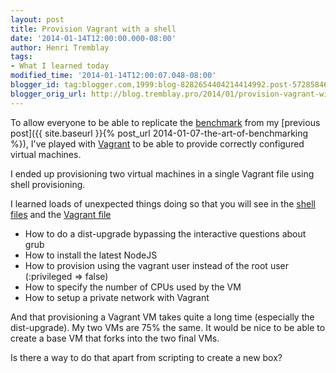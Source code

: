 ```yaml
---
layout: post
title: Provision Vagrant with a shell
date: '2014-01-14T12:00:00.000-08:00'
author: Henri Tremblay
tags:
- What I learned today
modified_time: '2014-01-14T12:00:07.048-08:00'
blogger_id: tag:blogger.com,1999:blog-8282654404214414992.post-5728584605976104530
blogger_orig_url: http://blog.tremblay.pro/2014/01/provision-vagrant-with-shell.html
---
```


To allow everyone to be able to replicate the [benchmark](https://github.com/henri-tremblay/couch-bench)
from my [previous post]({{ site.baseurl }}{% post_url 2014-01-07-the-art-of-benchmarking %}), I've played with [Vagrant](http://www.vagrantup.com)
to be able to provide correctly configured virtual machines.

I ended up provisioning two virtual machines in a single Vagrant file using shell provisioning.

I learned loads of unexpected things doing so that you will see in the [shell](https://github.com/henri-tremblay/couch-bench/blob/master/vm/injector.sh)
[files](https://github.com/henri-tremblay/couch-bench/blob/master/vm/server.sh)
and the [Vagrant file](https://github.com/henri-tremblay/couch-bench/blob/master/vm/Vagrantfile)

* How to do a dist-upgrade bypassing the interactive questions about grub
* How to install the latest NodeJS
* How to provision using the vagrant user instead of the root user (:privileged => false)
* How to specify the number of CPUs used by the VM
* How to setup a private network with Vagrant

And that provisioning a Vagrant VM takes quite a long time (especially the dist-upgrade). My two VMs are 75% the same. 
It would be nice to be able to create a base VM that forks into the two final VMs.

Is there a way to do that apart from scripting to create a new box?
